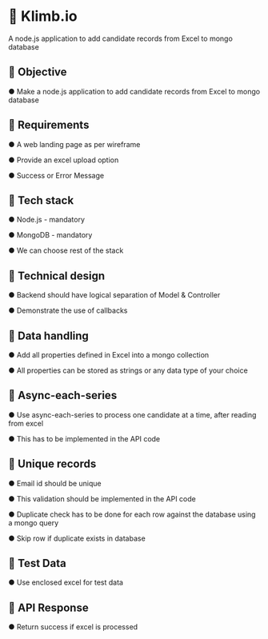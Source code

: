 # :paperclip: Klimb.io
A node.js application to add candidate records from Excel to mongo database


## :closed_book:  Objective

● Make a node.js application to add candidate records from Excel to mongo database

## :orange_book: Requirements

● A web landing page as per wireframe

● Provide an excel upload option

● Success or Error Message

## :ledger: Tech stack

● Node.js - mandatory

● MongoDB - mandatory

● We can choose rest of the stack

## :green_book: Technical design

● Backend should have logical separation of Model & Controller

● Demonstrate the use of callbacks

## :blue_book: Data handling

● Add all properties defined in Excel into a mongo collection

● All properties can be stored as strings or any data type of your choice

## :ledger: Async-each-series

● Use async-each-series to process one candidate at a time, after reading from excel

● This has to be implemented in the API code

## :notebook_with_decorative_cover: Unique records

● Email id should be unique

● This validation should be implemented in the API code

● Duplicate check has to be done for each row against the database using a mongo query

● Skip row if duplicate exists in database

## :notebook: Test Data

● Use enclosed excel for test data

## :closed_book: API Response

● Return success if excel is processed
